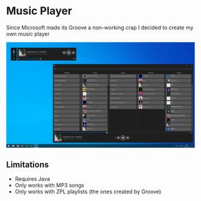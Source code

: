 # Music Player
Since Microsoft made its Groove a non-working crap I decided to create my own music player

<img src="screenshot.png">

## Limitations
- Requires Java
- Only works with MP3 songs
- Only works with ZPL playlists (the ones created by Groove)